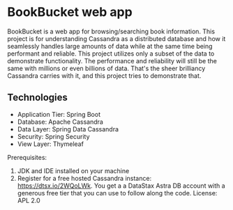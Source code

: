 # BookBucket web app
BookBucket is a web app for browsing/searching book information. This project is for understanding Cassandra as a distributed database and how it seamlessly handles large amounts of data while at the same time being performant and reliable. This project utilizes only a subset of the data to demonstrate functionality. The performance and reliability will still be the same with millions or even billions of data. That's the sheer brilliancy Cassandra carries with it, and this project tries to demonstrate that.

## Technologies
- Application Tier: Spring Boot
- Database: Apache Cassandra
- Data Layer: Spring Data Cassandra
- Security: Spring Security
- View Layer: Thymeleaf

Prerequisites:
1. JDK and IDE installed on your machine
2. Register for a free hosted Cassandra instance: https://dtsx.io/2WQoLWk. You get a a DataStax Astra DB account with a generous free tier that you can use to follow along the code.
License: APL 2.0